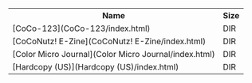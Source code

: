 <table>
<tr><th>Name</th><th>Size</th></tr>
<tr><td>[CoCo-123](CoCo-123/index.html)</td><td>DIR</td></tr>
<tr><td>[CoCoNutz! E-Zine](CoCoNutz! E-Zine/index.html)</td><td>DIR</td></tr>
<tr><td>[Color Micro Journal](Color Micro Journal/index.html)</td><td>DIR</td></tr>
<tr><td>[Hardcopy (US)](Hardcopy (US)/index.html)</td><td>DIR</td></tr>
</table>
